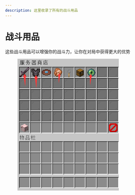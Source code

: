 ```yaml
---
description: 这里收录了所有的战斗用品
---
```


# 战斗用品

这些战斗用品可以增强你的战斗力，让你在对局中获得更大的优势

<figure><img src="../../.gitbook/assets/image (46).png" alt=""><figcaption></figcaption></figure>
